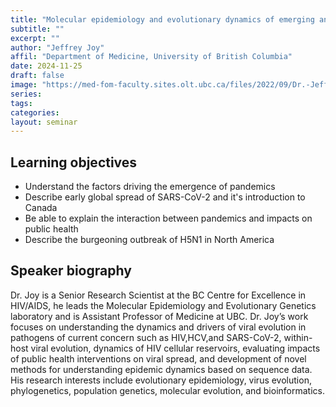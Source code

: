 ```yaml
---
title: "Molecular epidemiology and evolutionary dynamics of emerging and established pathogens"
subtitle: ""
excerpt: ""
author: "Jeffrey Joy"
affil: "Department of Medicine, University of British Columbia"
date: 2024-11-25
draft: false
image: "https://med-fom-faculty.sites.olt.ubc.ca/files/2022/09/Dr.-Jeffrey-Joy.png"
series:
tags:
categories:
layout: seminar
---
```


## Learning objectives
* Understand the factors driving the emergence of pandemics
* Describe early global spread of SARS-CoV-2 and it's introduction to Canada
* Be able to explain the interaction between pandemics and impacts on public health
* Describe the  burgeoning outbreak of H5N1 in North America

## Speaker biography
Dr. Joy is a Senior Research Scientist at the BC Centre for Excellence in HIV/AIDS, he leads the Molecular Epidemiology and Evolutionary Genetics laboratory and is Assistant Professor of Medicine at UBC. Dr. Joy’s work focuses on understanding the dynamics and drivers of viral evolution in pathogens of current concern such as HIV,HCV,and SARS-CoV-2, within-host viral evolution, dynamics of HIV cellular reservoirs, evaluating impacts of public health interventions on viral spread, and development of novel methods for understanding epidemic dynamics based on sequence data. His research interests include evolutionary epidemiology, virus evolution, phylogenetics, population genetics, molecular evolution, and bioinformatics.
